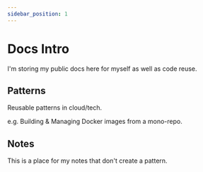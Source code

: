 ```yaml
---
sidebar_position: 1
---
```


# Docs Intro

I'm storing my public docs here for myself as well as code reuse.

## Patterns

Reusable patterns in cloud/tech.

e.g. Building & Managing Docker images from a mono-repo.

## Notes

This is a place for my notes that don't create a pattern.
